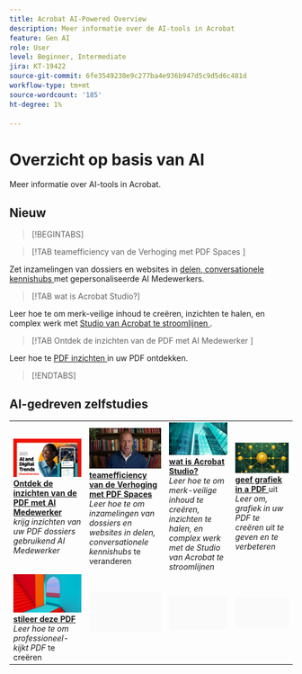 ```yaml
---
title: Acrobat AI-Powered Overview
description: Meer informatie over de AI-tools in Acrobat
feature: Gen AI
role: User
level: Beginner, Intermediate
jira: KT-19422
source-git-commit: 6fe3549230e9c277ba4e936b947d5c9d5d6c481d
workflow-type: tm+mt
source-wordcount: '185'
ht-degree: 1%

---
```


# Overzicht op basis van AI

Meer informatie over AI-tools in Acrobat.

## Nieuw

>[!BEGINTABS]

>[!TAB  teamefficiency van de Verhoging met PDF Spaces ]

Zet inzamelingen van dossiers en websites in [ delen, conversationele kennishubs ](../getting-started/pdf-spaces-legal.md) met gepersonaliseerde AI Medewerkers.

>[!TAB  wat is Acrobat Studio?]

Leer hoe te om merk-veilige inhoud te creëren, inzichten te halen, en complex werk met [ Studio van Acrobat te stroomlijnen ](../getting-started/acrobat-studio.md).

>[!TAB  Ontdek de inzichten van de PDF met AI Medewerker ]

Leer hoe te [ PDF inzichten ](../getting-started/ai-assistant.md) in uw PDF ontdekken.

>[!ENDTABS]

## AI-gedreven zelfstudies

<table style="table-layout:fixed">
<tr>
  <td>
    <a href="../getting-started/ai-assistant.md">
      <img alt="Ontdek PDF-inzichten met AI Assistant" src="../assets/ai-assistant.png" />
    </a>
    <div>
    <a href="../getting-started/ai-assistant.md"><strong> Ontdek de inzichten van de PDF met AI Medewerker </strong></a>
    </div>
    <em> krijg inzichten van uw PDF dossiers gebruikend AI Medewerker </em>
    <br>
  </td>
  <td>
    <a href="../getting-started/pdf-spaces-legal.md">
      <img alt="Stimuleer teamefficiëntie met PDF Spaces" src="../assets/pdf-spaces.png" />
    </a>
    <div>
    <a href="../getting-started/pdf-spaces-legal.md"><strong> teamefficiency van de Verhoging met PDF Spaces </strong></a>
    </div>
    <em> Leer hoe te om inzamelingen van dossiers en websites in delen, conversationele kennishubs </em> te veranderen
    <br>
  </td>
  <td>
    <a href="../getting-started/acrobat-studio.md">
      <img alt="Wat is Acrobat Studio?" src="../assets/acrobat-studio.png" />
    </a>
    <div>
    <a href="../getting-started/acrobat-studio.md"><strong> wat is Acrobat Studio?</strong></a>
    </div>
    <em> Leer hoe te om merk-veilige inhoud te creëren, inzichten te halen, en complex werk met de Studio van Acrobat te stroomlijnen </em>
    <br>
  </td>
  <td>
    <a href="../getting-started/edit-graphics.md">
      <img alt="Afbeeldingen in een PDF bewerken" src="../assets/edit-graphics.png" />
    </a>
    <div>
    <a href="../getting-started/edit-graphics.md"><strong> geef grafiek in a PDF </strong></a> uit
    </div>
    <em> Leer om, grafiek in uw PDF te creëren uit te geven en te verbeteren </em>
    <br>
  </td>
</tr>
<tr>
  <td>
  <a href="../getting-started/stylize-this-pdf.md">
      <img alt="Deze PDF stileren" src="../assets/ai-powered.png" />
    </a>
    <div>
    <a href="../getting-started/stylize-this-pdf.md"><strong> stileer deze PDF </strong></a>
    </div>
    <em> Leer hoe te om professioneel-kijkt PDF </em> te creëren
    <br>
  </td>
  <td>
        <img alt="Spacer" src="../assets/Grayspacer.png" />
        <div>
        <br>
  </td>
  <td>
        <img alt="Spacer" src="../assets/Grayspacer.png" />
        <div>
        <br>
  </td>
  <td>
        <img alt="Spacer" src="../assets/Grayspacer.png" />
        <div>
        <br>
  </td>
</tr>
</table>
